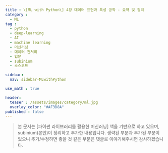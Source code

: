 ```yaml
---
title : \[ML with Python\] 4장 데이터 표현과 특성 공학 - 요약 및 정리
category :
  - ML
tag :
  - python
  - deep-learning
  - AI
  - machine learning
  - 머신러닝
  - 데이터 전처리
  - 입문
  - subinium
  - 소스코드

sidebar:
  nav: sidebar-MLwithPython

use_math : true

header:
  teaser : /assets/images/category/ml.jpg
  overlay_color: "#AF3D8A"
published : false
---
```




> 본 문서는 [파이썬 라이브러리를 활용한 머신러닝] 책을 기반으로 하고 있으며, subinium(본인)이 정리하고 추가한 내용입니다. 생략된 부분과 추가된 부분이 있으니 추가/수정하면 좋을 것 같은 부분은 댓글로 이야기해주시면 감사하겠습니다.
